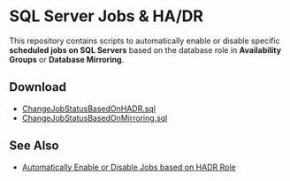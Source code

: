 # SQL Server Jobs & HA/DR

This repository contains scripts to automatically enable or disable specific **scheduled jobs on SQL Servers** based on the database role in **Availability Groups** or **Database Mirroring**.

## Download

- [ChangeJobStatusBasedOnHADR.sql](ChangeJobStatusBasedOnHADR.sql)
- [ChangeJobStatusBasedOnMirroring.sql](ChangeJobStatusBasedOnMirroring.sql)

## See Also

- [Automatically Enable or Disable Jobs based on HADR Role](https://eitanblumin.com/2018/11/06/automatically-enable-or-disable-jobs-based-on-hadr-role/)
